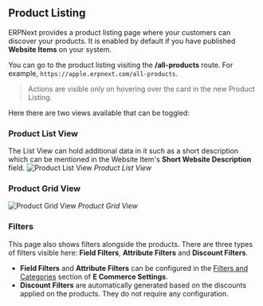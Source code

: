 ## Product Listing

ERPNext provides a product listing page where your customers can discover your products. It is enabled by default if you have published **Website Items** on your system.

You can go to the product listing visiting the **/all-products** route. For example, `https://apple.erpnext.com/all-products`.

> Actions are visible only on hovering over the card in the new Product Listing.

Here there are two views available that can be toggled:

### Product List View

The List View can hold additional data in it such as a short description which can be mentioned in the Website Item's **Short Website Description** field. ![Product List View](https://docs.erpnext.com/files/product-list-2.png) _Product List View_

### Product Grid View

![Product Grid View](https://docs.erpnext.com/files/product-grid.png) _Product Grid View_

### Filters

This page also shows filters alongside the products. There are three types of filters visible here: **Field Filters**, **Attribute Filters** and **Discount Filters**.

*   **Field Filters** and **Attribute Filters** can be configured in the [Filters and Categories](https://docs.erpnext.com/docs/v13/user/manual/en/e_commerce/e_commerce_settings#filters-and-categories) section of **E Commerce Settings**.
*   **Discount Filters** are automatically generated based on the discounts applied on the products. They do not require any configuration.